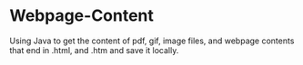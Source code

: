 # Webpage-Content
Using Java to get the content of pdf, gif, image files, and webpage contents that end in .html, and .htm and save it locally.
